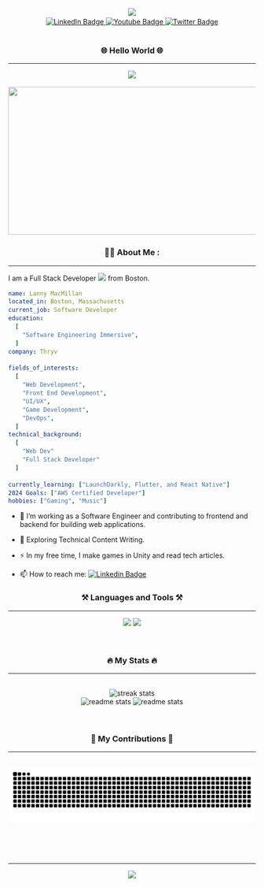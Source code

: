 <div id="header" align="center">
  <img src="https://media.giphy.com/media/M9gbBd9nbDrOTu1Mqx/giphy.gif" width="100"/>

  <!-- social badges -->
  <div id="badges">
    <a href="your-linkedin-URL">
      <img src="https://img.shields.io/badge/LinkedIn-blue?style=for-the-badge&logo=linkedin&logoColor=white" alt="LinkedIn Badge"/>
    </a>
    <a href="your-youtube-URL">
      <img src="https://img.shields.io/badge/YouTube-red?style=for-the-badge&logo=youtube&logoColor=white" alt="Youtube Badge"/>
    </a>
    <a href="your-twitter-URL">
      <img src="https://img.shields.io/badge/Twitter-blue?style=for-the-badge&logo=twitter&logoColor=white" alt="Twitter Badge"/>
    </a>
  </div>
  <!-- profile views -->
  <img src="https://komarev.com/ghpvc/?username=Lanny-MacMillan&style=flat-square&color=blue" alt=""/>
  
  <!-- Hello World -->
  <div align="center">
    
  ### :globe_with_meridians: Hello World :globe_with_meridians:
  
  </div>

  ---

  <p align="center">
    <img src="https://readme-typing-svg.herokuapp.com/?font=Righteous&size=35&center=true&vCenter=true&width=500&height=70&duration=4000&lines=Hi+There!+👋;+I'm+Lanny+MacMillan!;+Software+developer;+Game+developer;+Let's+create+something!" />
  </p>

  <!-- me at pc -->
  <div align="center">
    <img src="https://media.giphy.com/media/dWesBcTLavkZuG35MI/giphy.gif" width="600" height="300"/>
  </div>

  <div align="center">
    
  ### :woman_technologist: About Me :
  
  </div>
</div>

---

I am a Full Stack Developer <img src="https://media.giphy.com/media/WUlplcMpOCEmTGBtBW/giphy.gif" width="30"> from Boston.

```yaml
name: Lanny MacMillan
located_in: Boston, Massachusetts
current_job: Software Developer
education:
  [
    "Software Engineering Immersive",
  ]
company: Thryv

fields_of_interests:
  [
    "Web Development",
    "Front End Development",
    "UI/UX",
    "Game Development",
    "DevOps",
  ]
technical_background:
  [
    "Web Dev"
    "Full Stack Developer"
  ]
  
currently_learning: ["LaunchDarkly, Flutter, and React Native"]
2024 Goals: ["AWS Certified Developer"]
hobbies: ["Gaming", "Music"]
```

- :telescope: I’m working as a Software Engineer and contributing to frontend and backend for building web applications.

- :seedling: Exploring Technical Content Writing.

- :zap: In my free time, I make games in Unity and read tech articles.

- :mailbox: How to reach me: [![Linkedin Badge](https://img.shields.io/badge/-Lanny-blue?style=flat&logo=Linkedin&logoColor=white)](https://www.linkedin.com/in/lanny-macmillan/)

<div align="center">
  
### :hammer_and_pick: Languages and Tools :hammer_and_pick:

</div>

---

<div align="center">
    <img src="https://skillicons.dev/icons?i=react,bootstrap,mui,html,css,vscode,github,figma,tailwind,git,r" />
    <img src="https://skillicons.dev/icons?i=nodejs,python,javascript,typescript,express,firebase,mongodb,c,java,nextjs,mysql,flask" />
</div>
<br/>
<br/>



<div align="center">
  
### :fire: My Stats :fire:

</div>

---

<br>
<div align="center">
  <!-- Streak style generator: https://github-readme-streak-stats.herokuapp.com/demo/ -->
  <img width=700 src="https://github-readme-streak-stats.herokuapp.com?user=Lanny-MacMillan&theme=travelers-theme&card_width=700&border_radius=10" alt="streak stats"/>
</div>
<div align="center">
  <img width=390 src="https://github-readme-stats-salesp07.vercel.app/api?username=Lanny-MacMillan&count_private=true&show_icons=true&theme=react&rank_icon=github&border_radius=10" alt="readme stats" />
  <img width=295 src="https://github-readme-stats.vercel.app/api/top-langs/?username=Lanny-MacMillan&hide=HTML&layout=compact&theme=react&border_radius=10" alt="readme stats" />
</div>
<br/>
<br/>


<div align="center">
  
### :snake: My Contributions :snake:

</div>

---

<div align="center">
  <br>
  <img alt="snake eating my contributions" src="https://raw.githubusercontent.com/Lanny-MacMillan/Lanny-MacMillan/output/github-contribution-grid-snake.svg" />
  <br/><br/><br/>
</div>
<br/>
<br/>

---

<p align="center">
  <img src="https://capsule-render.vercel.app/api?type=waving&color=gradient&height=100&section=footer"/>
</p>

<!-- <br/><br/>

<div align="center">
<a href='https://ko-fi.com/V7V4RAK9C' target='_blank'><img height='64' style='border:0px;height:64px;' src='https://storage.ko-fi.com/cdn/kofi1.png?v=3' border='0' alt='Buy Me a Coffee at ko-fi.com' /></a>
</div>
<br/> -->

